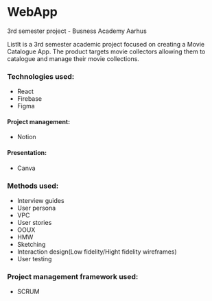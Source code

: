 # WebApp
3rd semester project - Busness Academy Aarhus

ListIt is a 3rd semester academic project focused on creating a Movie Catalogue App. The product targets movie collectors allowing them to catalogue and manage their movie collections.

<h3>Technologies used:</h3>
  <ul>
    <li>React</li>
    <li>Firebase</li>
    <li>Figma</li> 
  </ul>

<h4>Project management:</h4>
 <ul>
    <li>Notion</li>
  </ul>

<h4>Presentation:</h4>
 <ul>
    <li>Canva</li>
 </ul>

 <h3>Methods used:</h3>
<ul>
  <li>Interview guides</li>
  <li>User persona</li>
  <li>VPC</li>
  <li>User stories</li>
  <li>OOUX</li>
  <li>HMW</li>
  <li>Sketching</li>
  <li>Interaction design(Low fidelity/Hight fidelity wireframes)</li>
  <li>User testing</li>
</ul>

<h3>Project management framework used:</h3>
<ul>
  <li>SCRUM</li>
</ul>
